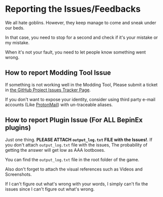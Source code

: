 # Reporting the Issues/Feedbacks

We all hate goblins. However, they keep manage to come and sneak under our beds.

In that case, you need to stop for a second and check if it's your mistake or my mistake.

When it's not your fault, you need to let people know something went wrong. 

## How to report Modding Tool Issue

If something is not working well in the Modding Tool, Please submit a ticket in [the GitHub Project Issues Tracker Page](https://github.com/IL-Modding-Tool/Modding-Tool-Unity-Package).

If you don't want to expose your identity, consider using third party e-mail accounts (Like [ProtonMail](https://protonmail.com)) with un-traceable aliases.

## How to report Plugin Issue (For ALL BepinEx plugins)

Just one thing. **PLEASE ATTACH `output_log.txt` FILE with the Issues!**. If you don't attach `output_log.txt` file with the issues, The probability of getting the answer will get low as AAA lootboxes.

You can find the `output_log.txt` file in the root folder of the game.

Also don't forget to attach the visual references such as Videos and Screenshots.

If I can't figure out what's wrong with your words, I simply can't fix the issues since I can't figure out what's wrong.
